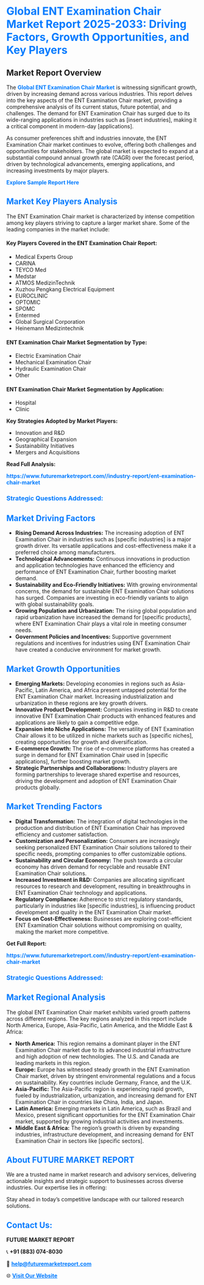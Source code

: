 <h1 style="color: #007BFF;">Global ENT Examination Chair Market Report 2025-2033: Driving Factors, Growth Opportunities, and Key Players</h1>

<section id="overview">
<h2>Market Report Overview</h2>
<p>The <a href="https://www.futuremarketreport.com//industry-report/ent-examination-chair-market" style="color: #007BFF; text-decoration: none;"><strong>Global ENT Examination Chair Market</strong></a> is witnessing significant growth, driven by increasing demand across various industries. This report delves into the key aspects of the ENT Examination Chair market, providing a comprehensive analysis of its current status, future potential, and challenges. The demand for ENT Examination Chair has surged due to its wide-ranging applications in industries such as [insert industries], making it a critical component in modern-day [applications].</p>
<p>As consumer preferences shift and industries innovate, the ENT Examination Chair market continues to evolve, offering both challenges and opportunities for stakeholders. The global market is expected to expand at a substantial compound annual growth rate (CAGR) over the forecast period, driven by technological advancements, emerging applications, and increasing investments by major players.</p>
</section>

<section id="overview">
<p><a href="https://www.futuremarketreport.com//request-sample/reportId=64814" style="color: #007BFF; text-decoration: none;"><strong>Explore Sample Report Here</strong></a></p>
</section>

<section id="key-players">
<h2 style="color: #007BFF;">Market Key Players Analysis</h2>
<p>The ENT Examination Chair market is characterized by intense competition among key players striving to capture a larger market share. Some of the leading companies in the market include:</p>
<h4>Key Players Covered in the ENT Examination Chair Report:</h4>
<ul><li>Medical Experts Group</li><li>CARINA</li><li>TEYCO Med</li><li>Medstar</li><li>ATMOS MedizinTechnik</li><li>Xuzhou Pengkang Electrical Equipment</li><li>EUROCLINIC</li><li>OPTOMIC</li><li>SPOMC</li><li>Entermed</li><li>Global Surgical Corporation</li><li>Heinemann Medizintechnik</li></ul>
<h4>ENT Examination Chair Market Segmentation by Type:</h4>
<ul><li>Electric Examination Chair</li><li>Mechanical Examination Chair</li><li>Hydraulic Examination Chair</li><li>Other</li></ul>

<h4>ENT Examination Chair Market Segmentation by Application:</h4>
<ul><li>Hospital</li><li>Clinic</li></ul>
<p><strong>Key Strategies Adopted by Market Players:</strong></p>
<ul>
<li>Innovation and R&D</li>
<li>Geographical Expansion</li>
<li>Sustainability Initiatives</li>
<li>Mergers and Acquisitions</li>
</ul>
</section>

<section>
<p><strong>Read Full Analysis: </strong></p><a href="https://www.futuremarketreport.com//industry-report/ent-examination-chair-market" style="color: #007BFF; text-decoration: none;"><strong>https://www.futuremarketreport.com//industry-report/ent-examination-chair-market</strong></a>
<h3 style="color: #007BFF;">Strategic Questions Addressed:</h3>
</section>

<section id="driving-factors">
<h2 style="color: #007BFF;">Market Driving Factors</h2>
<ul>
<li><strong>Rising Demand Across Industries:</strong> The increasing adoption of ENT Examination Chair in industries such as [specific industries] is a major growth driver. Its versatile applications and cost-effectiveness make it a preferred choice among manufacturers.</li>
<li><strong>Technological Advancements:</strong> Continuous innovations in production and application technologies have enhanced the efficiency and performance of ENT Examination Chair, further boosting market demand.</li>
<li><strong>Sustainability and Eco-Friendly Initiatives:</strong> With growing environmental concerns, the demand for sustainable ENT Examination Chair solutions has surged. Companies are investing in eco-friendly variants to align with global sustainability goals.</li>
<li><strong>Growing Population and Urbanization:</strong> The rising global population and rapid urbanization have increased the demand for [specific products], where ENT Examination Chair plays a vital role in meeting consumer needs.</li>
<li><strong>Government Policies and Incentives:</strong> Supportive government regulations and incentives for industries using ENT Examination Chair have created a conducive environment for market growth.</li>
</ul>
</section>

<section id="growth-opportunities">
<h2 style="color: #007BFF;">Market Growth Opportunities</h2>
<ul>
<li><strong>Emerging Markets:</strong> Developing economies in regions such as Asia-Pacific, Latin America, and Africa present untapped potential for the ENT Examination Chair market. Increasing industrialization and urbanization in these regions are key growth drivers.</li>
<li><strong>Innovative Product Development:</strong> Companies investing in R&D to create innovative ENT Examination Chair products with enhanced features and applications are likely to gain a competitive edge.</li>
<li><strong>Expansion into Niche Applications:</strong> The versatility of ENT Examination Chair allows it to be utilized in niche markets such as [specific niches], creating opportunities for growth and diversification.</li>
<li><strong>E-commerce Growth:</strong> The rise of e-commerce platforms has created a surge in demand for ENT Examination Chair used in [specific applications], further boosting market growth.</li>
<li><strong>Strategic Partnerships and Collaborations:</strong> Industry players are forming partnerships to leverage shared expertise and resources, driving the development and adoption of ENT Examination Chair products globally.</li>
</ul>
</section>

<section id="trending-factors">
<h2 style="color: #007BFF;">Market Trending Factors</h2>
<ul>
<li><strong>Digital Transformation:</strong> The integration of digital technologies in the production and distribution of ENT Examination Chair has improved efficiency and customer satisfaction.</li>
<li><strong>Customization and Personalization:</strong> Consumers are increasingly seeking personalized ENT Examination Chair solutions tailored to their specific needs, prompting companies to offer customizable options.</li>
<li><strong>Sustainability and Circular Economy:</strong> The push towards a circular economy has driven demand for recyclable and reusable ENT Examination Chair solutions.</li>
<li><strong>Increased Investment in R&D:</strong> Companies are allocating significant resources to research and development, resulting in breakthroughs in ENT Examination Chair technology and applications.</li>
<li><strong>Regulatory Compliance:</strong> Adherence to strict regulatory standards, particularly in industries like [specific industries], is influencing product development and quality in the ENT Examination Chair market.</li>
<li><strong>Focus on Cost-Effectiveness:</strong> Businesses are exploring cost-efficient ENT Examination Chair solutions without compromising on quality, making the market more competitive.</li>
</ul>
</section>

<section>
<p><strong>Get Full Report: </strong></p><a href="https://www.futuremarketreport.com//industry-report/ent-examination-chair-market" style="color: #007BFF; text-decoration: none;"><strong>https://www.futuremarketreport.com//industry-report/ent-examination-chair-market</strong></a>
<h3 style="color: #007BFF;">Strategic Questions Addressed:</h3>
</section>


<section id="regional-analysis">
<h2 style="color: #007BFF;">Market Regional Analysis</h2>
<p>The global ENT Examination Chair market exhibits varied growth patterns across different regions. The key regions analyzed in this report include North America, Europe, Asia-Pacific, Latin America, and the Middle East & Africa:</p>
<ul>
<li><strong>North America:</strong> This region remains a dominant player in the ENT Examination Chair market due to its advanced industrial infrastructure and high adoption of new technologies. The U.S. and Canada are leading markets in this region.</li>
<li><strong>Europe:</strong> Europe has witnessed steady growth in the ENT Examination Chair market, driven by stringent environmental regulations and a focus on sustainability. Key countries include Germany, France, and the U.K.</li>
<li><strong>Asia-Pacific:</strong> The Asia-Pacific region is experiencing rapid growth, fueled by industrialization, urbanization, and increasing demand for ENT Examination Chair in countries like China, India, and Japan.</li>
<li><strong>Latin America:</strong> Emerging markets in Latin America, such as Brazil and Mexico, present significant opportunities for the ENT Examination Chair market, supported by growing industrial activities and investments.</li>
<li><strong>Middle East & Africa:</strong> The region’s growth is driven by expanding industries, infrastructure development, and increasing demand for ENT Examination Chair in sectors like [specific sectors].</li>
</ul>
</section>

<footer>
<h2 style="color: #007BFF;">About FUTURE MARKET REPORT</h2>
<p>We are a trusted name in market research and advisory services, delivering actionable insights and strategic support to businesses across diverse industries. Our expertise lies in offering:</p>

<p>Stay ahead in today’s competitive landscape with our tailored research solutions.</p>

<h2 style="color: #007BFF;">Contact Us:</h2>
<p><strong>FUTURE MARKET REPORT</strong></p>
<p>📞 <strong>+91 (883) 074-8030</strong></p>
<p>📧 <strong><a href="mailto:help@futuremarketreport.com" style="color: #007BFF;">help@futuremarketreport.com</a></strong></p>
<p>🌐 <strong><a href="https://www.futuremarketreport.com/" style="color: #007BFF;">Visit Our Website</a></strong></p>
</footer>